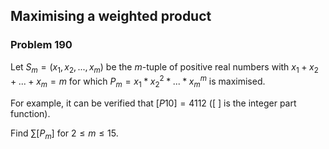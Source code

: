 ﻿## Maximising a weighted product
### Problem 190

Let $S_m = (x_1, x_2, ... , x_m)$ be the $m$-tuple of positive real numbers with $x_1 + x_2 + ... + x_m = m$ for which $P_m = x_1 * x_2^2 * ... * x_m^m$ is maximised.

For example, it can be verified that $[P{10}] = 4112$ ([ ] is the integer part function).

Find $\sum [P_m]$ for $2 \leq m \leq 15$.
